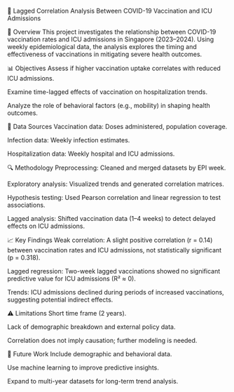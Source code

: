 🧪 Lagged Correlation Analysis Between COVID-19 Vaccination and ICU Admissions

📌 Overview
This project investigates the relationship between COVID-19 vaccination rates and ICU admissions in Singapore (2023–2024). Using weekly epidemiological data, the analysis explores the timing and effectiveness of vaccinations in mitigating severe health outcomes.

📊 Objectives
Assess if higher vaccination uptake correlates with reduced ICU admissions.

Examine time-lagged effects of vaccination on hospitalization trends.

Analyze the role of behavioral factors (e.g., mobility) in shaping health outcomes.

🧬 Data Sources
Vaccination data: Doses administered, population coverage.

Infection data: Weekly infection estimates.

Hospitalization data: Weekly hospital and ICU admissions.

🔍 Methodology
Preprocessing: Cleaned and merged datasets by EPI week.

Exploratory analysis: Visualized trends and generated correlation matrices.

Hypothesis testing: Used Pearson correlation and linear regression to test associations.

Lagged analysis: Shifted vaccination data (1–4 weeks) to detect delayed effects on ICU admissions.

📈 Key Findings
Weak correlation: A slight positive correlation (r = 0.14) between vaccination rates and ICU admissions, not statistically significant (p = 0.318).

Lagged regression: Two-week lagged vaccinations showed no significant predictive value for ICU admissions (R² ≈ 0).

Trends: ICU admissions declined during periods of increased vaccinations, suggesting potential indirect effects.

⚠️ Limitations
Short time frame (2 years).

Lack of demographic breakdown and external policy data.

Correlation does not imply causation; further modeling is needed.

🔮 Future Work
Include demographic and behavioral data.

Use machine learning to improve predictive insights.

Expand to multi-year datasets for long-term trend analysis.
